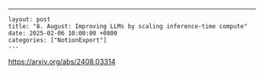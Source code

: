 ---
    layout: post
    title: "8. August: Improving LLMs by scaling inference-time compute"
    date: 2025-02-06 10:00:00 +0800
    categories: ["NotionExport"]
    ---
    
https://arxiv.org/abs/2408.03314

